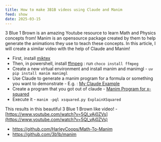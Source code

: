 ```yaml
---
title: How to make 3B1B videos using Claude and Manim
feed: show
date: 2025-03-15
---
```

3 Blue 1 Brown is an amazing Youtube resource to learn Math and Physics concepts from!
Manim is an opensource package created by them to help generate the animations they use to teach these concepts. In this article, I will create a similar video with the help of Claude and Manim!



- First, install [miktex](https://miktex.org/download)
- Then, in powershell, install [ffmpeg](https://www.gyan.dev/ffmpeg/builds/) :  run `choco install ffmpeg`
- Create a new virtual environment and install manim and manimgl - `uv pip install manim manimgl`
- Use Claude to generate a manim program for a formula or something you want to demonstrate -  E.g. : [My Claude Example](https://claude.ai/share/4e8601c7-c2b1-42b6-95e0-52059378902f)
- Create a program that you got out of claude - [Manim Program for x-squared](https://claude.site/artifacts/fdfb2ed3-efcb-45df-b459-e0a32c5571a3)
- Execute it -  `manim -pql xsquared.py ExplainXSquared`

This results in this beautiful 3 Blue 1 Brown like video! - 
[https://www.youtube.com/watch?v=5Ql_vAj0ZVs](https://www.youtube.com/watch?v=5Ql_vAj0ZVs)

- https://github.com/HarleyCoops/Math-To-Manim
- https://github.com/3b1b/manim